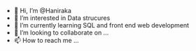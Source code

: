 - 👋 Hi, I’m @Haniraka
- 👀 I’m interested in Data strucures
- 🌱 I’m currently learning SQL and front end web development
- 💞️ I’m looking to collaborate on ...
- 📫 How to reach me ...

<!---
Haniraka/Haniraka is a ✨ special ✨ repository because its `README.md` (this file) appears on your GitHub profile.
You can click the Preview link to take a look at your changes.
--->
